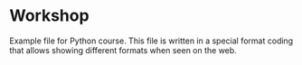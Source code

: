 # Workshop
Example file for Python course.
This file is written in a special format coding that allows showing different formats when seen on the web.
